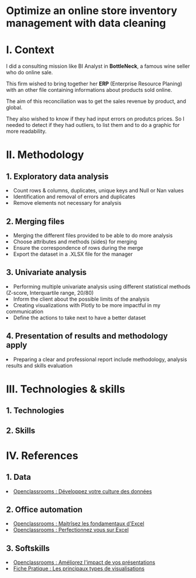 # Optimize an online store inventory management with data cleaning

<h1>I. Context</h1>

I did a consulting mission like BI Analyst in **BottleNeck**, a famous wine seller who do online sale.

This firm wished to bring together her **ERP** (Enterprise Resource Planing) with an other file containing informations about products sold online.

The aim of this reconciliation was to get the sales revenue by product, and global.

They also wished to know if they had input errors on produtcs prices. So I needed to detect if they had outliers, to list them and to do a graphic for more readability.

<h1>II. Methodology</h1>
  <h2>1. Exploratory data analysis </h2>
    <li>Count rows & columns, duplicates, unique keys and Null or Nan values </li>
    <li>Identification and removal of errors and duplicates</li>
    <li>Remove elements not necessary for analysis</li>

  <h2>2. Merging files</h2>
    <li>Merging the different files provided to be able to do more analysis</li>
    <li>Choose attributes and methods (sides) for merging</li>
    <li>Ensure the correspondence of rows during the merge</li>
    <li>Export the dataset in a .XLSX file for the manager</li>
    
  <h2>3. Univariate analysis</h2>
    <li>Performing multiple univariate analysis using different statistical methods (Z-score, Interquartile range, 20/80)</li>
    <li>Inform the client about the possible limits of the analysis</li>
    <li>Creating visualizations with Plotly to be more impactful in my communication</li>
    <li>Define the actions to take next to have a better dataset</li>

  <h2>4. Presentation of results and methodology apply</h2>
    <li>Preparing a clear and professional report include methodology, analysis results and skills evaluation</li>

<h1>III. Technologies & skills</h1>

  <h2>1. Technologies</h2>

  <h2>2. Skills</h2>

<h1>IV. References</h1>

  <h2>1. Data</h2>
    <li><a href="https://openclassrooms.com/fr/courses/7869811-developpez-votre-culture-des-donnees">Openclassrooms : Développez votre culture des données</a></li>

  <h2>2. Office automation</h2>
    <li><a href="https://openclassrooms.com/fr/courses/7168336-maitrisez-les-fondamentaux-dexcel">Openclassrooms : Maitrîsez les fondamentaux d'Excel</a></li>
    <li><a href="https://openclassrooms.com/fr/courses/7139456-perfectionnez-vous-sur-excel">Openclassrooms : Perfectionnez vous sur Excel</a></li>
 
  <h2>3. Softskills</h2>
    <li><a href="https://openclassrooms.com/fr/courses/3013891-ameliorez-limpact-de-vos-presentations">Openclassrooms : Améliorez l'impact de vos présentations</a></li>
    <li><a href="https://course.oc-static.com/projects/Data+Storytelling+639/Fiche+pratique+-+Les+principaux+types+de++visualisations.pdf">Fiche Pratique : Les principaux types de visualisations</li>
